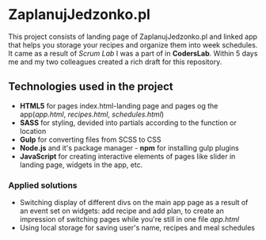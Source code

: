 
# ZaplanujJedzonko.pl

This project consists of landing page of ZaplanujJedzonko.pl and linked app that helps you storage your recipes and organize them into week schedules. 
It came as a result of *Scrum Lab* I was a part of in **CodersLab**. Within 5 days me and my two colleagues created a rich draft for this repository.

## Technologies used in the project

  - **HTML5** for pages index.html-landing page and pages og the app(*app.html*, *recipes.html*, *schedules.html*)
  - **SASS** for styling, devided into partials according to the function or location
  - **Gulp** for converting files from SCSS to CSS
  - **Node.js** and it's package manager - **npm** for installing gulp plugins
  - **JavaScript** for creating interactive elements of pages like slider in landing page, widgets in the app, etc.

### Applied solutions
- Switching display of different divs on the main app page as a result of an event set on widgets: add recipe and add plan, to create an impression of switching pages while you're still in one file *app.html*
- Using local storage for saving user's name, recipes and meal schedules